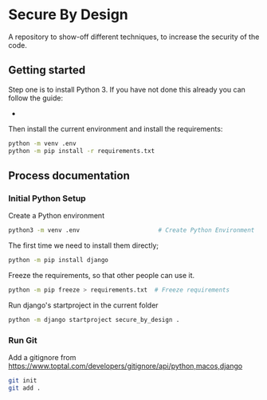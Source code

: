 # Secure By Design

A repository to show-off different techniques, to increase the security of the code.

## Getting started

Step one is to install Python 3. If you have not done this already you 
can follow the guide: 
  - [](https://realpython.com/installing-python/)

Then install the current environment and install the requirements:

```bash
python -m venv .env
python -m pip install -r requirements.txt
```

## Process documentation

### Initial Python Setup

Create a Python environment

```bash
python3 -m venv .env                      # Create Python Environment
```

The first time we need to install them directly;

```bash
python -m pip install django
```

Freeze the requirements, so that other people can use it.

```bash
python -m pip freeze > requirements.txt  # Freeze requirements
```

Run django's startproject in the current folder

```bash
python -m django startproject secure_by_design .
```


### Run Git

Add a gitignore from https://www.toptal.com/developers/gitignore/api/python,macos,django

```bash
git init
git add . 
```




